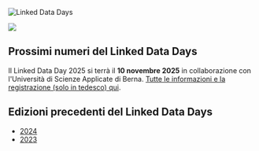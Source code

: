 ![Linked Data Days](/static-assets/img/linked-data-days.png)
  
![   ](/static-assets/img/white-space-2.jpg)

## Prossimi numeri del Linked Data Days

Il Linked Data Day 2025 si terrà il **10 novembre 2025** in collaborazione con l'Università di Scienze Applicate di Berna. [Tutte le informazioni e la registrazione (solo in tedesco) qui](https://www.bfh.ch/de/aktuell/fachveranstaltungen/linked-data-day-2025/).

## Edizioni precedenti del Linked Data Days

* [2024](/community/linked-data-day-2024/)
* [2023](/community/linked-data-day-2023/)
